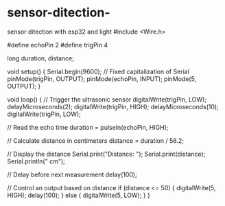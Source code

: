 # sensor-ditection-
sensor ditection with esp32 and light 
#include <Wire.h>

#define echoPin 2
#define trigPin 4

long duration, distance;

void setup() {
  Serial.begin(9600);  // Fixed capitalization of Serial
  pinMode(trigPin, OUTPUT);
  pinMode(echoPin, INPUT);
  pinMode(5, OUTPUT);
}

void loop() {
  // Trigger the ultrasonic sensor
  digitalWrite(trigPin, LOW);
  delayMicroseconds(2);
  digitalWrite(trigPin, HIGH);
  delayMicroseconds(10);
  digitalWrite(trigPin, LOW);
  
  // Read the echo time
  duration = pulseIn(echoPin, HIGH);
  
  // Calculate distance in centimeters
  distance = duration / 58.2;
  
  // Display the distance
  Serial.print("Distance: ");
  Serial.print(distance);
  Serial.println(" cm");
  
  // Delay before next measurement
  delay(100);
  
  // Control an output based on distance
  if (distance <= 50) {
    digitalWrite(5, HIGH);
    delay(100);
  } else {
    digitalWrite(5, LOW);
  }
}

